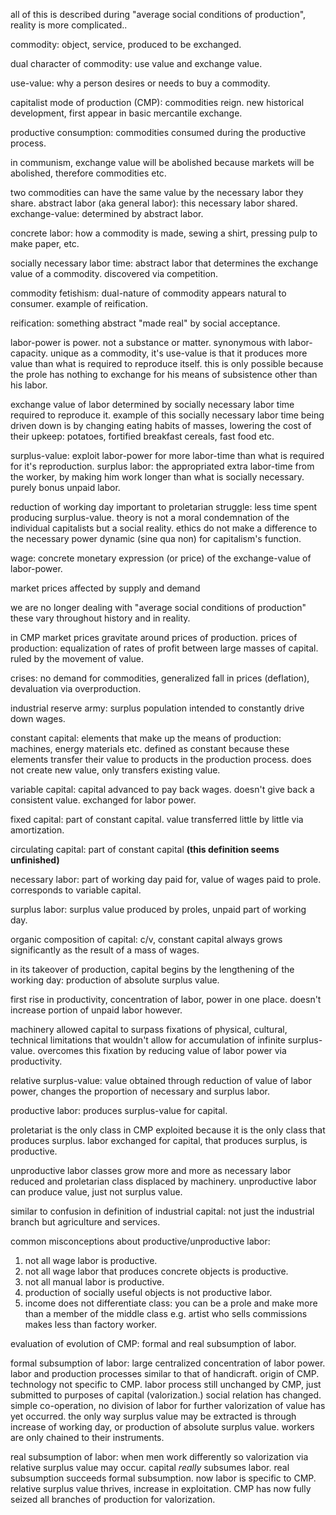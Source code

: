 all of this is described during "average social conditions of production", reality is more complicated..

commodity: object, service, produced to be exchanged.

dual character of commodity: use value and exchange value.

use-value: why a person desires or needs to buy a commodity.

capitalist mode of production (CMP): commodities reign. new historical development, first appear in basic mercantile exchange.

productive consumption: commodities consumed during the productive process.

in communism, exchange value will be abolished because markets will be abolished, therefore commodities etc.

two commodities can have the same value by the necessary labor they share.
	abstract labor (aka general labor): this necessary labor shared.
	exchange-value: determined by abstract labor.

concrete labor: how a commodity is made, sewing a shirt, pressing pulp to make paper, etc.

socially necessary labor time: abstract labor that determines the exchange value of a commodity. discovered via competition.

commodity fetishism: dual-nature of commodity appears natural to consumer. example of reification.

reification: something abstract "made real" by social acceptance.  

labor-power is power. not a substance or matter. synonymous with labor-capacity.
	unique as a commodity, it's use-value is that it produces more value than what is required to reproduce itself.
	this is only possible because the prole has nothing to exchange for his means of subsistence other than his labor.

exchange value of labor determined by socially necessary labor time required to reproduce it.
	example of this socially necessary labor time being driven down is by changing eating habits of masses, lowering the cost of their upkeep: potatoes, fortified breakfast cereals, fast food etc.

surplus-value: exploit labor-power for more labor-time than what is required for it's reproduction.
surplus labor: the appropriated extra labor-time from the worker, by making him work longer than what is socially necessary. purely bonus unpaid labor.

reduction of working day important to proletarian struggle: less time spent producing surplus-value.
	theory is not a moral condemnation of the individual capitalists but a social reality.
	ethics do not make a difference to the necessary power dynamic (sine qua non) for capitalism's function.

wage: concrete monetary expression (or price) of the exchange-value of labor-power.

market prices affected by supply and demand 

we are no longer dealing with "average social conditions of production" these vary throughout history and in reality.

in CMP market prices gravitate around prices of production.
	prices of production: equalization of rates of profit between large masses of capital.
		ruled by the movement of value.

crises: no demand for commodities, generalized fall in prices (deflation), devaluation via overproduction.

industrial reserve army: surplus population intended to constantly drive down wages.

constant capital: elements that make up the means of production: machines, energy materials etc.
	defined as constant because these elements transfer their value to products in the production process.
	does not create new value, only transfers existing value.

variable capital: capital advanced to pay back wages. doesn't give back a consistent value. exchanged for labor power.

fixed capital: part of constant capital. value transferred little by little via amortization.

circulating capital: part of constant capital **(this definition seems unfinished)**

necessary labor: part of working day paid for, value of wages paid to prole. 
	corresponds to variable capital.

surplus labor: surplus value produced by proles, unpaid part of working day.

organic composition of capital: c/v, constant capital always grows significantly as the result of a mass of wages.

in its takeover of production, capital begins by the lengthening of the working day: production of absolute surplus value.

first rise in productivity, concentration of labor, power in one place. doesn't increase portion of unpaid labor however.

machinery allowed capital to surpass fixations of physical, cultural, technical limitations that wouldn't allow for accumulation of infinite surplus-value.
	overcomes this fixation by reducing value of labor power via productivity.

relative surplus-value: value obtained through reduction of value of labor power, changes the proportion of necessary and surplus labor.

productive labor: produces surplus-value for capital.

proletariat is the only class in CMP exploited because it is the only class that produces surplus. labor exchanged for capital, that produces surplus, is productive.

unproductive labor classes grow more and more as necessary labor reduced and proletarian class displaced by machinery.
unproductive labor can produce value, just not surplus value.

similar to confusion in definition of industrial capital: not just the industrial branch but agriculture and services.

common misconceptions about productive/unproductive labor:
1. not all wage labor is productive.
2. not all wage labor that produces concrete objects is productive.
3. not all manual labor is productive.
4. production of socially useful objects is not productive labor.
5. income does not differentiate class: you can be a prole and make more than a member of the middle class e.g. artist who sells commissions makes less than factory worker.

evaluation of evolution of CMP: formal and real subsumption of labor.

formal subsumption of labor: large centralized concentration of labor power. labor and production processes similar to that of handicraft.
	origin of CMP. technology not specific to CMP.
	labor process still unchanged by CMP, just submitted to purposes of capital (valorization.) social relation has changed. 
	simple co-operation, no division of labor for further valorization of value has yet occurred.
	the only way surplus value may be extracted is through increase of working day, or production of absolute surplus value.
	workers are only chained to their instruments.

real subsumption of labor: when men work differently so valorization via relative surplus value may occur. capital *really* subsumes labor.
	real subsumption succeeds formal subsumption. now labor is specific to CMP.
	relative surplus value thrives, increase in exploitation.
	CMP has now fully seized all branches of production for valorization.